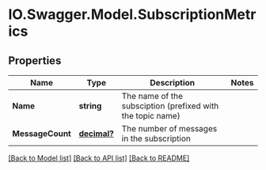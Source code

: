 # IO.Swagger.Model.SubscriptionMetrics
## Properties

Name | Type | Description | Notes
------------ | ------------- | ------------- | -------------
**Name** | **string** | The name of the subsciption (prefixed with the topic name) | 
**MessageCount** | [**decimal?**](BigDecimal.md) | The number of messages in the subscription | 

[[Back to Model list]](../README.md#documentation-for-models) [[Back to API list]](../README.md#documentation-for-api-endpoints) [[Back to README]](../README.md)

